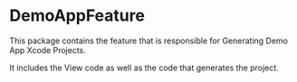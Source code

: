 # DemoAppFeature

This package contains the feature that is responsible for Generating Demo App Xcode Projects.

It includes the View code as well as the code that generates the project.
